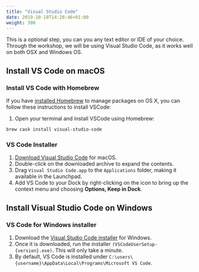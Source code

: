 ```yaml
---
title: "Visual Studio Code"
date: 2019-10-18T14:28:46+01:00
weight: 300
---
```


This is a optional step, you can you any text editor or IDE of your choice. 
Through the workshop, we will be using Visual Studio Code, as it works well on both OSX and Windows OS.

## Install VS Code on macOS

### Install VS Code with Homebrew

If you have [installed Homebrew](http://brew.sh/) to manage packages on OS X, you can follow these instructions to install VSCode:

1. Open your terminal and install VSCode using Homebrew:

```bash
brew cask install visual-studio-code
```

### VS Code Installer

1. [Download Visual Studio Code](https://go.microsoft.com/fwlink/?LinkID=534106) for macOS.
1. Double-click on the downloaded archive to expand the contents.
1. Drag `Visual Studio Code.app` to the `Applications` folder, making it available in the Launchpad.
1. Add VS Code to your Dock by right-clicking on the icon to bring up the context menu and choosing **Options, Keep in Dock**.

## Install Visual Studio Code on Windows

### VS Code for Windows installer

1. Download the [Visual Studio Code installer](https://go.microsoft.com/fwlink/?LinkID=534107) for Windows.
1. Once it is downloaded, run the installer `(VSCodeUserSetup-{version}.exe)`. This will only take a minute.
1. By default, VS Code is installed under `C:\users\{username}\AppData\Local\Programs\Microsoft VS Code`.


